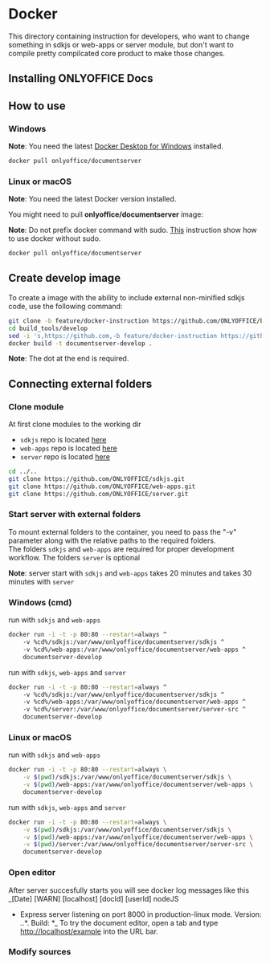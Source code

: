 # Docker

This directory containing instruction for developers,
who want to change something in sdkjs or web-apps or server module,
but don't want to compile pretty compilcated core product to make those changes.

## Installing ONLYOFFICE Docs

## How to use

### Windows

**Note**: You need the latest
[Docker Desktop for Windows](https://docs.docker.com/desktop/install/windows-install/)
installed.

```bash
docker pull onlyoffice/documentserver
```

### Linux or macOS

**Note**: You need the latest Docker version installed.

You might need to pull **onlyoffice/documentserver** image:

**Note**: Do not prefix docker command with sudo.
[This](https://docs.docker.com/engine/install/linux-postinstall/#manage-docker-as-a-non-root-user)
instruction show how to use docker without sudo.

```bash
docker pull onlyoffice/documentserver
```

## Create develop image

To create a image with the ability to include external non-minified sdkjs code,
use the following command:

```bash
git clone -b feature/docker-instruction https://github.com/ONLYOFFICE/build_tools.git
cd build_tools/develop
sed -i 's,https://github.com,-b feature/docker-instruction https://github.com,' Dockerfile
docker build -t documentserver-develop .
```

**Note**: The dot at the end is required.

## Connecting external folders

### Clone module

At first clone modules to the working dir

* `sdkjs` repo is located [here](https://github.com/ONLYOFFICE/sdkjs/)
* `web-apps` repo is located [here](https://github.com/ONLYOFFICE/web-apps/)
* `server` repo is located [here](https://github.com/ONLYOFFICE/server/)

```bash
cd ../..
git clone https://github.com/ONLYOFFICE/sdkjs.git
git clone https://github.com/ONLYOFFICE/web-apps.git
git clone https://github.com/ONLYOFFICE/server.git
```

### Start server with external folders

To mount external folders to the container,
you need to pass the "-v" parameter
along with the relative paths to the required folders.  
The folders `sdkjs` and `web-apps` are required for proper development workflow.
The folders `server` is optional

**Note**: server start with `sdkjs` and `web-apps` takes 20 minutes
and takes 30 minutes with `server`

### Windows (cmd)

run with `sdkjs` and `web-apps`

```bash
docker run -i -t -p 80:80 --restart=always ^
    -v %cd%/sdkjs:/var/www/onlyoffice/documentserver/sdkjs ^
    -v %cd%/web-apps:/var/www/onlyoffice/documentserver/web-apps ^
    documentserver-develop
```

run with `sdkjs`, `web-apps` and `server`

```bash
docker run -i -t -p 80:80 --restart=always ^
    -v %cd%/sdkjs:/var/www/onlyoffice/documentserver/sdkjs ^
    -v %cd%/web-apps:/var/www/onlyoffice/documentserver/web-apps ^
    -v %cd%/server:/var/www/onlyoffice/documentserver/server-src ^
    documentserver-develop
```

### Linux or macOS

run with `sdkjs` and `web-apps`

```bash
docker run -i -t -p 80:80 --restart=always \
    -v $(pwd)/sdkjs:/var/www/onlyoffice/documentserver/sdkjs \
    -v $(pwd)/web-apps:/var/www/onlyoffice/documentserver/web-apps \
    documentserver-develop
```

run with `sdkjs`, `web-apps` and `server`

```bash
docker run -i -t -p 80:80 --restart=always \
    -v $(pwd)/sdkjs:/var/www/onlyoffice/documentserver/sdkjs \
    -v $(pwd)/web-apps:/var/www/onlyoffice/documentserver/web-apps \
    -v $(pwd)/server:/var/www/onlyoffice/documentserver/server-src \
    documentserver-develop
```

### Open editor

After server succesfully starts you will see docker log messages like this  
_[Date] [WARN] [localhost] [docId] [userId] nodeJS
 - Express server listening on port 8000 in production-linux mode. Version: *.*.*. Build: *_
To try the document editor, open a tab and type
[http://localhost/example](http://localhost/example) into the URL bar.

### Modify sources



